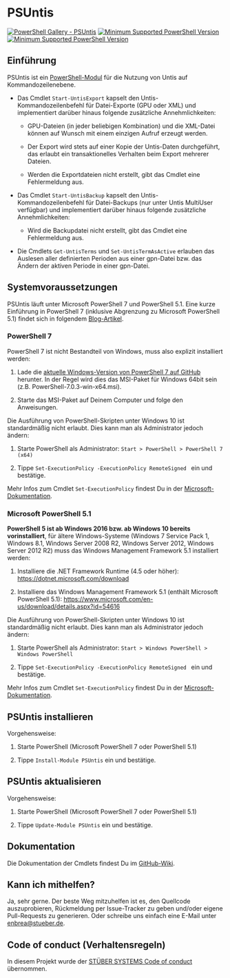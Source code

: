 # PSUntis

[![PowerShell Gallery - PSUntis](https://img.shields.io/badge/PowerShell%20Gallery-PsUntis-blue.svg)](https://www.powershellgallery.com/packages/PsUntis)
[![Minimum Supported PowerShell Version](https://img.shields.io/badge/PowerShell-7-blue.svg)](https://github.com/stuebersystems/psuntis)
[![Minimum Supported PowerShell Version](https://img.shields.io/badge/PowerShell-5.1-blue.svg)](https://github.com/stuebersystems/psuntis)

## Einführung

PSUntis ist ein [PowerShell-Modul](https://www.powershellgallery.com/packages/PsUntis) für die Nutzung von Untis auf Kommandozeilenebene. 

+ Das Cmdlet `Start-UntisExport` kapselt den Untis-Kommandozeilenbefehl für Datei-Exporte (GPU oder XML) und implementiert darüber hinaus folgende zusätzliche Annehmlichkeiten:

	+ GPU-Dateien (in jeder beliebigen Kombination) und die XML-Datei können auf Wunsch mit einem einzigen Aufruf erzeugt werden. 
	
	+ Der Export wird stets auf einer Kopie der Untis-Daten durchgeführt, das erlaubt ein transaktionelles Verhalten beim Export mehrerer Dateien.
	
	+ Werden die Exportdateien nicht erstellt, gibt das Cmdlet eine Fehlermeldung aus.

+ Das Cmdlet `Start-UntisBackup` kapselt den Untis-Kommandozeilenbefehl für Datei-Backups (nur unter Untis MultiUser verfügbar) und implementiert darüber hinaus folgende zusätzliche Annehmlichkeiten:

	+ Wird die Backupdatei nicht erstellt, gibt das Cmdlet eine Fehlermeldung aus.

+ Die Cmdlets `Get-UntisTerms` und `Set-UntisTermAsActive` erlauben das Auslesen aller definierten Perioden aus einer gpn-Datei bzw. das Ändern der aktiven Periode in einer gpn-Datei.

## Systemvoraussetzungen

PSUntis läuft unter Microsoft PowerShell 7 und PowerShell 5.1. Eine kurze Einführung in PowerShell 7 (inklusive Abgrenzung zu Microsoft PowerShell 5.1) findet sich in folgendem [Blog-Artikel](https://blog.stueber.de/posts/powershell7-unter-windows-10/).

### PowerShell 7

PowerShell 7 ist nicht Bestandteil von Windows, muss also explizit installiert werden:

1. Lade die [aktuelle Windows-Version von PowerShell 7 auf GitHub](https://github.com/PowerShell/PowerShell/releases) herunter. In der Regel wird dies das MSI-Paket für Windows 64bit sein (z.B. PowerShell-7.0.3-win-x64.msi).

2. Starte das MSI-Paket auf Deinem Computer und folge den Anweisungen.

Die Ausführung von PowerShell-Skripten unter Windows 10 ist standardmäßig nicht erlaubt. Dies kann man als Administrator jedoch ändern:

1. Starte PowerShell als Administrator: `Start > PowerShell > PowerShell 7 (x64)`

2. Tippe `Set-ExecutionPolicy -ExecutionPolicy RemoteSigned ` ein und bestätige.

Mehr Infos zum Cmdlet `Set-ExecutionPolicy` findest Du in der [Microsoft-Dokumentation](https://docs.microsoft.com/en-us/powershell/module/microsoft.powershell.security/set-executionpolicy?view=powershell-6).

### Microsoft PowerShell 5.1

**PowerShell 5 ist ab Windows 2016 bzw. ab Windows 10 bereits vorinstalliert**, für ältere Windows-Systeme (Windows 7 Service Pack 1, Windows 8.1, Windows Server 2008 R2, Windows Server 2012, Windows Server 2012 R2) muss das Windows Management Framework 5.1 installiert werden:

1. Installiere die .NET Framework Runtime (4.5 oder höher): https://dotnet.microsoft.com/download

2. Installiere das Windows Management Framework 5.1 (enthält Microsoft PowerShell 5.1): https://www.microsoft.com/en-us/download/details.aspx?id=54616

Die Ausführung von PowerShell-Skripten unter Windows 10 ist standardmäßig nicht erlaubt. Dies kann man als Administrator jedoch ändern:

1. Starte PowerShell als Administrator: `Start > Windows PowerShell > Windows PowerShell`

2. Tippe `Set-ExecutionPolicy -ExecutionPolicy RemoteSigned ` ein und bestätige.

Mehr Infos zum Cmdlet `Set-ExecutionPolicy` findest Du in der [Microsoft-Dokumentation](https://docs.microsoft.com/en-us/powershell/module/microsoft.powershell.security/set-executionpolicy?view=powershell-5.1).

## PSUntis installieren

Vorgehensweise:

1. Starte PowerShell (Microsoft PowerShell 7 oder PowerShell 5.1)

2. Tippe `Install-Module PSUntis` ein und bestätige.

## PSUntis aktualisieren

Vorgehensweise:

1. Starte PowerShell (Microsoft PowerShell 7 oder PowerShell 5.1)

2. Tippe `Update-Module PSUntis` ein und bestätige.

## Dokumentation

Die Dokumentation der Cmdlets findest Du im [GitHub-Wiki](https://github.com/stuebersystems/psuntis/wiki).

## Kann ich mithelfen?

Ja, sehr gerne. Der beste Weg mitzuhelfen ist es, den Quellcode auszuprobieren, Rückmeldung per Issue-Tracker zu geben und/oder eigene Pull-Requests zu generieren. Oder schreibe uns einfach eine E-Mail unter enbrea@stueber.de.

## Code of conduct (Verhaltensregeln)

In diesem Projekt wurde der [STÜBER SYSTEMS Code of conduct](https://www.stueber.de/code-of-conduct.php) übernommen.
